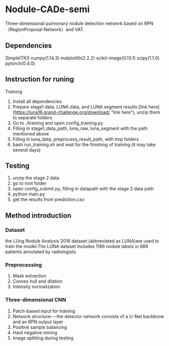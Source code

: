 # Nodule-CADe-semi

Three-dimensional pulmonary nodule detection network based on RPN（RegionProposal Network）and VAT.

## Dependencies
SimpleITK() numpy(1.14.3) matplotlib(2.2.2)  scikit-image(0.13.1) scipy(1.1.0) pytorch(0.4.0)

## Instruction for runing
Training
1. Install all dependencies
2. Prepare stage1 data, LUNA data, and LUNA segment results [link here](https://luna16.grand-challenge.org/download/ “link here”), unzip them to separate folders
3. Go to ./training and open config_training.py
4. Filling in stage1_data_path, luna_raw, luna_segment with the path mentioned above
5. Filling in luna_data, preprocess_result_path, with tmp folders
6. bash run_training.sh and wait for the finishing of training (it may take several days)

## Testing
1. unzip the stage 2 data
2. go to root folder
3. open config_submit.py, filling in datapath with the stage 2 data path
4. python main.py
5. get the results from prediction.csv

## Method introduction
### Dataset
the LUng Nodule Analysis 2016 dataset (abbreviated as LUNA)are used to train the model.The LUNA dataset includes 1186 nodule labels in 888
patients annotated by radiologists
### Preprocessing
1. Mask extraction
2. Convex hull and dilation 
3. Intensity normalization
### Three-dimensional CNN
1. Patch-based input for training
2. Network structure---the detector network consists of a U-Net backbone and an RPN output layer
3. Positive sample balancing
4. Hard negative mining
5. Image splitting during testing

